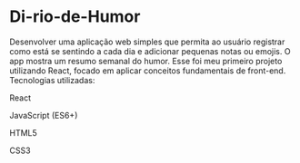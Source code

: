 # Di-rio-de-Humor
Desenvolver uma aplicação web simples que permita ao usuário registrar como está se sentindo a cada dia e adicionar pequenas notas ou emojis. O app mostra um resumo semanal do humor. Esse foi meu primeiro projeto utilizando React, focado em aplicar conceitos fundamentais de front-end.
Tecnologias utilizadas:

React

JavaScript (ES6+)

HTML5

CSS3
